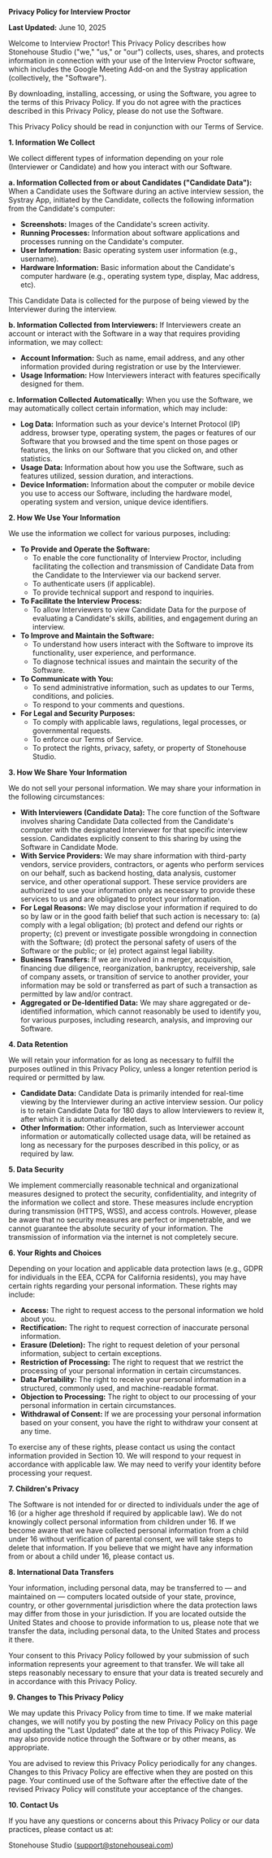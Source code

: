 **Privacy Policy for Interview Proctor**

**Last Updated:** June 10, 2025

Welcome to Interview Proctor\! This Privacy Policy describes how Stonehouse Studio ("we," "us," or "our") collects, uses, shares, and protects information in connection with your use of the Interview Proctor software, which includes the Google Meeting Add-on and the Systray application (collectively, the "Software").

By downloading, installing, accessing, or using the Software, you agree to the terms of this Privacy Policy. If you do not agree with the practices described in this Privacy Policy, please do not use the Software.

This Privacy Policy should be read in conjunction with our Terms of Service.

**1\. Information We Collect**

We collect different types of information depending on your role (Interviewer or Candidate) and how you interact with our Software.

**a. Information Collected from or about Candidates ("Candidate Data"):** When a Candidate uses the Software during an active interview session, the Systray App, initiated by the Candidate, collects the following information from the Candidate's computer:

* **Screenshots:** Images of the Candidate's screen activity.  
* **Running Processes:** Information about software applications and processes running on the Candidate's computer.  
* **User Information:** Basic operating system user information (e.g., username).  
* **Hardware Information:** Basic information about the Candidate's computer hardware (e.g., operating system type, display, Mac address, etc).

This Candidate Data is collected for the purpose of being viewed by the Interviewer during the interview.

**b. Information Collected from Interviewers:** If Interviewers create an account or interact with the Software in a way that requires providing information, we may collect:

* **Account Information:** Such as name, email address, and any other information provided during registration or use by the Interviewer.  
* **Usage Information:** How Interviewers interact with features specifically designed for them.

**c. Information Collected Automatically:** When you use the Software, we may automatically collect certain information, which may include:

* **Log Data:** Information such as your device's Internet Protocol (IP) address, browser type, operating system, the pages or features of our Software that you browsed and the time spent on those pages or features, the links on our Software that you clicked on, and other statistics.   
* **Usage Data:** Information about how you use the Software, such as features utilized, session duration, and interactions.   
* **Device Information:** Information about the computer or mobile device you use to access our Software, including the hardware model, operating system and version, unique device identifiers. 

**2\. How We Use Your Information**

We use the information we collect for various purposes, including:

* **To Provide and Operate the Software:**  
  * To enable the core functionality of Interview Proctor, including facilitating the collection and transmission of Candidate Data from the Candidate to the Interviewer via our backend server.  
  * To authenticate users (if applicable).  
  * To provide technical support and respond to inquiries.  
* **To Facilitate the Interview Process:**  
  * To allow Interviewers to view Candidate Data for the purpose of evaluating a Candidate's skills, abilities, and engagement during an interview.  
* **To Improve and Maintain the Software:**  
  * To understand how users interact with the Software to improve its functionality, user experience, and performance.  
  * To diagnose technical issues and maintain the security of the Software.  
* **To Communicate with You:**  
  * To send administrative information, such as updates to our Terms, conditions, and policies.  
  * To respond to your comments and questions.  
* **For Legal and Security Purposes:**  
  * To comply with applicable laws, regulations, legal processes, or governmental requests.  
  * To enforce our Terms of Service.  
  * To protect the rights, privacy, safety, or property of Stonehouse Studio.

**3\. How We Share Your Information**

We do not sell your personal information. We may share your information in the following circumstances:

* **With Interviewers (Candidate Data):** The core function of the Software involves sharing Candidate Data collected from the Candidate's computer with the designated Interviewer for that specific interview session. Candidates explicitly consent to this sharing by using the Software in Candidate Mode.  
* **With Service Providers:** We may share information with third-party vendors, service providers, contractors, or agents who perform services on our behalf, such as backend hosting, data analysis, customer service, and other operational support. These service providers are authorized to use your information only as necessary to provide these services to us and are obligated to protect your information.  
* **For Legal Reasons:** We may disclose your information if required to do so by law or in the good faith belief that such action is necessary to: (a) comply with a legal obligation; (b) protect and defend our rights or property; (c) prevent or investigate possible wrongdoing in connection with the Software; (d) protect the personal safety of users of the Software or the public; or (e) protect against legal liability.  
* **Business Transfers:** If we are involved in a merger, acquisition, financing due diligence, reorganization, bankruptcy, receivership, sale of company assets, or transition of service to another provider, your information may be sold or transferred as part of such a transaction as permitted by law and/or contract.  
* **Aggregated or De-Identified Data:** We may share aggregated or de-identified information, which cannot reasonably be used to identify you, for various purposes, including research, analysis, and improving our Software.

**4\. Data Retention**

We will retain your information for as long as necessary to fulfill the purposes outlined in this Privacy Policy, unless a longer retention period is required or permitted by law.

* **Candidate Data:** Candidate Data is primarily intended for real-time viewing by the Interviewer during an active interview session. Our policy is to retain Candidate Data for 180 days to allow Interviewers to review it, after which it is automatically deleted.  
* **Other Information:** Other information, such as Interviewer account information or automatically collected usage data, will be retained as long as necessary for the purposes described in this policy, or as required by law.

**5\. Data Security**

We implement commercially reasonable technical and organizational measures designed to protect the security, confidentiality, and integrity of the information we collect and store. These measures include encryption during transmission (HTTPS, WSS), and access controls. However, please be aware that no security measures are perfect or impenetrable, and we cannot guarantee the absolute security of your information. The transmission of information via the internet is not completely secure.

**6\. Your Rights and Choices**

Depending on your location and applicable data protection laws (e.g., GDPR for individuals in the EEA, CCPA for California residents), you may have certain rights regarding your personal information. These rights may include:

* **Access:** The right to request access to the personal information we hold about you.  
* **Rectification:** The right to request correction of inaccurate personal information.  
* **Erasure (Deletion):** The right to request deletion of your personal information, subject to certain exceptions.  
* **Restriction of Processing:** The right to request that we restrict the processing of your personal information in certain circumstances.  
* **Data Portability:** The right to receive your personal information in a structured, commonly used, and machine-readable format.  
* **Objection to Processing:** The right to object to our processing of your personal information in certain circumstances.  
* **Withdrawal of Consent:** If we are processing your personal information based on your consent, you have the right to withdraw your consent at any time.

To exercise any of these rights, please contact us using the contact information provided in Section 10\. We will respond to your request in accordance with applicable law. We may need to verify your identity before processing your request.

**7\. Children's Privacy**

The Software is not intended for or directed to individuals under the age of 16 (or a higher age threshold if required by applicable law). We do not knowingly collect personal information from children under 16\. If we become aware that we have collected personal information from a child under 16 without verification of parental consent, we will take steps to delete that information. If you believe that we might have any information from or about a child under 16, please contact us.

**8\. International Data Transfers**

Your information, including personal data, may be transferred to — and maintained on — computers located outside of your state, province, country, or other governmental jurisdiction where the data protection laws may differ from those in your jurisdiction. If you are located outside the United States and choose to provide information to us, please note that we transfer the data, including personal data, to the United States and process it there.

Your consent to this Privacy Policy followed by your submission of such information represents your agreement to that transfer. We will take all steps reasonably necessary to ensure that your data is treated securely and in accordance with this Privacy Policy.

**9\. Changes to This Privacy Policy**

We may update this Privacy Policy from time to time. If we make material changes, we will notify you by posting the new Privacy Policy on this page and updating the "Last Updated" date at the top of this Privacy Policy. We may also provide notice through the Software or by other means, as appropriate.

You are advised to review this Privacy Policy periodically for any changes. Changes to this Privacy Policy are effective when they are posted on this page. Your continued use of the Software after the effective date of the revised Privacy Policy will constitute your acceptance of the changes.

**10\. Contact Us**

If you have any questions or concerns about this Privacy Policy or our data practices, please contact us at:

Stonehouse Studio (support@stonehouseai.com)
